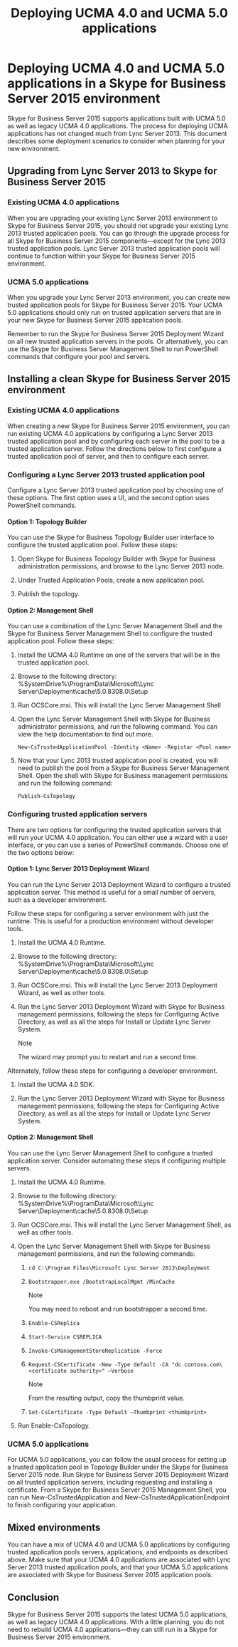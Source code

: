 ﻿---
title: Deploying UCMA 4.0 and UCMA 5.0 applications
TOCTitle: Deploying UCMA 4.0 and UCMA 5.0 applications in a Skype for Business Server 2015 environment
ms:assetid: 798e1cf5-9ad5-4aaf-8d88-683052d86183
ms:mtpsurl: https://msdn.microsoft.com/library/Dn962207(v=office.16)
ms:contentKeyID: 65240061
ms.date: 03/07/2017
mtps_version: v=office.16
---

# Deploying UCMA 4.0 and UCMA 5.0 applications in a Skype for Business Server 2015 environment

Skype for Business Server 2015 supports applications built with UCMA 5.0 as well as legacy UCMA 4.0 applications. The process for deploying UCMA applications has not changed much from Lync Server 2013. This document describes some deployment scenarios to consider when planning for your new environment.

## Upgrading from Lync Server 2013 to Skype for Business Server 2015

### Existing UCMA 4.0 applications

When you are upgrading your existing Lync Server 2013 environment to Skype for Business Server 2015, you should not upgrade your existing Lync 2013 trusted application pools. You can go through the upgrade process for all Skype for Business Server 2015 components—except for the Lync 2013 trusted application pools. Lync Server 2013 trusted application pools will continue to function within your Skype for Business Server 2015 environment.

### UCMA 5.0 applications

When you upgrade your Lync Server 2013 environment, you can create new trusted application pools for Skype for Business Server 2015. Your UCMA 5.0 applications should only run on trusted application servers that are in your new Skype for Business Server 2015 application pools.

Remember to run the Skype for Business Server 2015 Deployment Wizard on all new trusted application servers in the pools. Or alternatively, you can use the Skype for Business Server Management Shell to run PowerShell commands that configure your pool and servers.

## Installing a clean Skype for Business Server 2015 environment

### Existing UCMA 4.0 applications

When creating a new Skype for Business Server 2015 environment, you can run existing UCMA 4.0 applications by configuring a Lync Server 2013 trusted application pool and by configuring each server in the pool to be a trusted application server. Follow the directions below to first configure a trusted application pool of server, and then to configure each server.

### Configuring a Lync Server 2013 trusted application pool

Configure a Lync Server 2013 trusted application pool by choosing one of these options. The first option uses a UI, and the second option uses PowerShell commands.

#### Option 1: Topology Builder

You can use the Skype for Business Topology Builder user interface to configure the trusted application pool. Follow these steps:

1.  Open Skype for Business Topology Builder with Skype for Business administration permissions, and browse to the Lync Server 2013 node.

2.  Under Trusted Application Pools, create a new application pool.

3.  Publish the topology.

#### Option 2: Management Shell

You can use a combination of the Lync Server Management Shell and the Skype for Business Server Management Shell to configure the trusted application pool. Follow these steps:

1.  Install the UCMA 4.0 Runtime on one of the servers that will be in the trusted application pool.

2.  Browse to the following directory: %SystemDrive%\\ProgramData\\Microsoft\\Lync Server\\Deployment\\cache\\5.0.8308.0\\Setup

3.  Run OCSCore.msi. This will install the Lync Server Management Shell

4.  Open the Lync Server Management Shell with Skype for Business administrator permissions, and run the following command. You can view the help documentation to find out more.
    
    `New-CsTrustedApplicationPool -Identity <Name> -Registar <Pool name>`

5.  Now that your Lync 2013 trusted application pool is created, you will need to publish the pool from a Skype for Business Server Management Shell. Open the shell with Skype for Business management permissions and run the following command:

    `Publish-CsTopology`
    
### Configuring trusted application servers

There are two options for configuring the trusted application servers that will run your UCMA 4.0 application. You can either use a wizard with a user interface, or you can use a series of PowerShell commands. Choose one of the two options below:

#### Option 1: Lync Server 2013 Deployment Wizard

You can run the Lync Server 2013 Deployment Wizard to configure a trusted application server. This method is useful for a small number of servers, such as a developer environment.

Follow these steps for configuring a server environment with just the runtime. This is useful for a production environment without developer tools.

1. Install the UCMA 4.0 Runtime.

2. Browse to the following directory: %SystemDrive%\\ProgramData\\Microsoft\\Lync Server\\Deployment\\cache\\5.0.8308.0\\Setup

3. Run OCSCore.msi. This will install the Lync Server 2013 Deployment Wizard, as well as other tools.

4. Run the Lync Server 2013 Deployment Wizard with Skype for Business management permissions, following the steps for Configuring Active Directory, as well as all the steps for Install or Update Lync Server System.
    
   > [!NOTE] 
   > The wizard may prompt you to restart and run a second time.

Alternately, follow these steps for configuring a developer environment.

1. Install the UCMA 4.0 SDK.

2. Run the Lync Server 2013 Deployment Wizard with Skype for Business management permissions, following the steps for Configuring Active Directory, as well as all the steps for Install or Update Lync Server System.

#### Option 2: Management Shell

You can use the Lync Server Management Shell to configure a trusted application server. Consider automating these steps if configuring multiple servers.

1. Install the UCMA 4.0 Runtime.

2. Browse to the following directory: %SystemDrive%\\ProgramData\\Microsoft\\Lync Server\\Deployment\\cache\\5.0.8308.0\\Setup

3. Run OCSCore.msi. This will install the Lync Server Management Shell, as well as other tools.

4. Open the Lync Server Management Shell with Skype for Business management permissions, and run the following commands:
    
   1. `cd C:\Program Files\Microsoft Lync Server 2013\Deployment`

   2. `Bootstrapper.exe /BootstrapLocalMgmt /MinCache`
        
      > [!NOTE] 
      > You may need to reboot and run bootstrapper a second time.
    
   3. `Enable-CSReplica`
    
   4. `Start-Service CSREPLICA`
    
   5. `Invoke-CsManagementStoreReplication -Force`
    
   6. `Request-CSCertificate -New -Type default -CA "dc.contoso.com\<certificate authority>" –Verbose`
    
      > [!NOTE] 
      > From the resulting output, copy the thumbprint value.
    
   7. `Set-CsCertificate -Type Default –Thumbprint <thumbprint>`

5.  Run Enable-CsTopology.

### UCMA 5.0 applications

For UCMA 5.0 applications, you can follow the usual process for setting up a trusted application pool in Topology Builder under the Skype for Business Server 2015 node. Run Skype for Business Server 2015 Deployment Wizard on all trusted application servers, including requesting and installing a certificate. From a Skype for Business Server 2015 Management Shell, you can run New-CsTrustedApplication and New-CsTrustedApplicationEndpoint to finish configuring your application.

## Mixed environments

You can have a mix of UCMA 4.0 and UCMA 5.0 applications by configuring trusted application pools servers, applications, and endpoints as described above. Make sure that your UCMA 4.0 applications are associated with Lync Server 2013 trusted application pools, and that your UCMA 5.0 applications are associated with Skype for Business Server 2015 application pools.

## Conclusion

Skype for Business Server 2015 supports the latest UCMA 5.0 applications, as well as legacy UCMA 4.0 applications. With a little planning, you do not need to rebuild UCMA 4.0 applications—they can still run in a Skype for Business Server 2015 environment.

